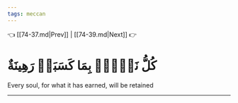 ```yaml
---
tags: meccan
---
```


👈 [[74-37.md|Prev]] | [[74-39.md|Next]] 👉

# كُلُّ نَفۡسِۭ بِمَا كَسَبَتۡ رَهِينَةٌ

Every soul, for what it has earned, will be retained

---

